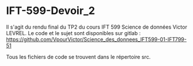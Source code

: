 # IFT-599-Devoir_2

Il s'agit du rendu final du TP2 du cours IFT 599 Science de données Victor LEVREL. Le code et le
sujet sont disponibles sur gitlab : https://github.com/VpourVictor/Science_des_donnees_IFT599-01-IFT799-51

Tous les fichiers de code se trouvent dans le répertoire src.
